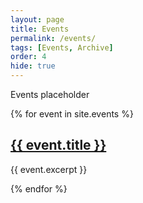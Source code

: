 ```yaml
---
layout: page
title: Events
permalink: /events/
tags: [Events, Archive]
order: 4
hide: true
---
```


Events placeholder


{% for event in site.events %}

   <h2>
     <a href="{{ event.url }}">
       {{ event.title }}
     </a>
   </h2>
   {{ event.excerpt }}

{% endfor %}
